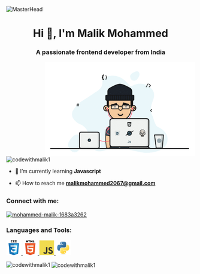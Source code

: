![MasterHead](https://user-images.githubusercontent.com/106918656/209438619-25091cdf-a126-4e95-a24c-5efdf8057606.gif)
<h1 align="center">Hi 👋, I'm Malik Mohammed</h1>
<h3 align="center">A passionate frontend developer from India</h3>
<img align="right" alt="Coding" width="400" src="https://raw.githubusercontent.com/kvssankar/kvssankar/main/programmer.gif"

<p align="left"> <img src="https://komarev.com/ghpvc/?username=codewithmalik1&label=Profile%20views&color=0e75b6&style=flat" alt="codewithmalik1" /> </p>

- 🌱 I’m currently learning **Javascript**

- 📫 How to reach me **malikmohammed2067@gmail.com**

<h3 align="left">Connect with me:</h3>
<p align="left">
<a href="https://www.linkedin.com/in/malik-mohammed-1683a3262?utm_source=share&utm_campaign=share_via&utm_content=profile&utm_medium=android_app " target="blank"><img align="center" src="https://raw.githubusercontent.com/rahuldkjain/github-profile-readme-generator/master/src/images/icons/Social/linked-in-alt.svg" alt="mohammed-malik-1683a3262" height="30" width="40" /></a>
</p>

<h3 align="left">Languages and Tools:</h3>
<p align="left"> <a href="https://www.w3schools.com/css/" target="_blank" rel="noreferrer"> <img src="https://raw.githubusercontent.com/devicons/devicon/master/icons/css3/css3-original-wordmark.svg" alt="css3" width="40" height="40"/> </a> <a href="https://www.w3.org/html/" target="_blank" rel="noreferrer"> <img src="https://raw.githubusercontent.com/devicons/devicon/master/icons/html5/html5-original-wordmark.svg" alt="html5" width="40" height="40"/> </a> <a href="https://developer.mozilla.org/en-US/docs/Web/JavaScript" target="_blank" rel="noreferrer"> <img src="https://raw.githubusercontent.com/devicons/devicon/master/icons/javascript/javascript-original.svg" alt="javascript" width="40" height="40"/> </a> <a href="https://www.python.org" target="_blank" rel="noreferrer"> <img src="https://raw.githubusercontent.com/devicons/devicon/master/icons/python/python-original.svg" alt="python" width="40" height="40"/> </a> </p>

<p><img align="left" src="https://github-readme-stats.vercel.app/api/top-langs?username=codewithmalik1&show_icons=true&locale=en&layout=compact" alt="codewithmalik1" /></p>

<p>&nbsp;<img align="center" src="https://github-readme-stats.vercel.app/api?username=codewithmalik1&show_icons=true&locale=en" alt="codewithmalik1" /></p>


